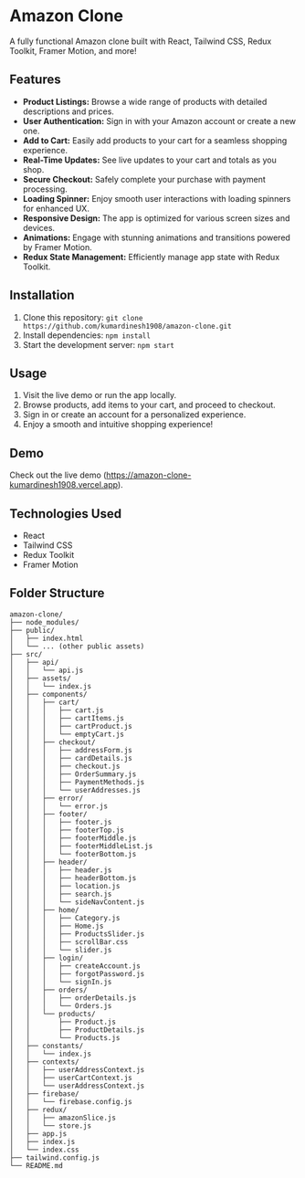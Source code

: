 
# Amazon Clone
A fully functional Amazon clone built with React, Tailwind CSS, Redux Toolkit, Framer Motion, and more!

## Features
- **Product Listings:** Browse a wide range of products with detailed descriptions and prices.
- **User Authentication:** Sign in with your Amazon account or create a new one.
- **Add to Cart:** Easily add products to your cart for a seamless shopping experience.
- **Real-Time Updates:** See live updates to your cart and totals as you shop.
- **Secure Checkout:** Safely complete your purchase with payment processing.
- **Loading Spinner:** Enjoy smooth user interactions with loading spinners for enhanced UX.
- **Responsive Design:** The app is optimized for various screen sizes and devices.
- **Animations:** Engage with stunning animations and transitions powered by Framer Motion.
- **Redux State Management:** Efficiently manage app state with Redux Toolkit.

## Installation
1. Clone this repository: `git clone https://github.com/kumardinesh1908/amazon-clone.git`
2. Install dependencies: `npm install`
3. Start the development server: `npm start`

## Usage
1. Visit the live demo or run the app locally.
2. Browse products, add items to your cart, and proceed to checkout.
3. Sign in or create an account for a personalized experience.
4. Enjoy a smooth and intuitive shopping experience!

## Demo
Check out the live demo (https://amazon-clone-kumardinesh1908.vercel.app).

## Technologies Used
- React
- Tailwind CSS
- Redux Toolkit
- Framer Motion

## Folder Structure
```
amazon-clone/
├── node_modules/
├── public/
│   ├── index.html
│   └── ... (other public assets)
├── src/
│   ├── api/
│   │   └── api.js
│   ├── assets/
│   │   └── index.js
│   ├── components/
│   │   ├── cart/
│   │   │   ├── cart.js
│   │   │   ├── cartItems.js
│   │   │   ├── cartProduct.js
│   │   │   └── emptyCart.js
│   │   ├── checkout/
│   │   │   ├── addressForm.js
│   │   │   ├── cardDetails.js
│   │   │   ├── checkout.js
│   │   │   ├── OrderSummary.js
│   │   │   ├── PaymentMethods.js
│   │   │   └── userAddresses.js
│   │   ├── error/
│   │   │   └── error.js
│   │   ├── footer/
│   │   │   ├── footer.js
│   │   │   ├── footerTop.js
│   │   │   ├── footerMiddle.js
│   │   │   ├── footerMiddleList.js
│   │   │   └── footerBottom.js
│   │   ├── header/
│   │   │   ├── header.js
│   │   │   ├── headerBottom.js
│   │   │   ├── location.js
│   │   │   ├── search.js
│   │   │   └── sideNavContent.js
│   │   ├── home/
│   │   │   ├── Category.js
│   │   │   ├── Home.js
│   │   │   ├── ProductsSlider.js
│   │   │   ├── scrollBar.css
│   │   │   └── slider.js
│   │   ├── login/
│   │   │   ├── createAccount.js
│   │   │   ├── forgotPassword.js
│   │   │   └── signIn.js
│   │   ├── orders/
│   │   │   ├── orderDetails.js
│   │   │   └── Orders.js
│   │   └── products/
│   │       ├── Product.js
│   │       ├── ProductDetails.js
│   │       └── Products.js
│   ├── constants/
│   │   └── index.js
│   ├── contexts/
│   │   ├── userAddressContext.js
│   │   ├── userCartContext.js
│   │   └── userAddressContext.js
│   ├── firebase/
│   │   └── firebase.config.js
│   ├── redux/
│   │   ├── amazonSlice.js
│   │   └── store.js
│   ├── app.js
│   ├── index.js
│   └── index.css
├── tailwind.config.js
└── README.md
```
